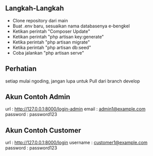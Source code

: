 ## Langkah-Langkah

-   Clone repository dari main
-   Buat .env baru, sesuaikan nama databasenya e-bengkel
-   Ketikan perintah "Composer Update"
-   Ketikan perintah "php artisan key:generate"
-   Ketika perintah "php artisan migrate"
-   Ketika perintah "php artisan db:seed"
-   Coba jalankan "php artisan serve"

## Perhatian

setiap mulai ngoding, jangan lupa untuk Pull dari branch develop

## Akun Contoh Admin

url : http://127.0.0.1:8000/login-admin
email : admin1@example.com
password : password123

## Akun Contoh Customer

url : http://127.0.0.1:8000/login
username : customer1@example.com
password : password123

